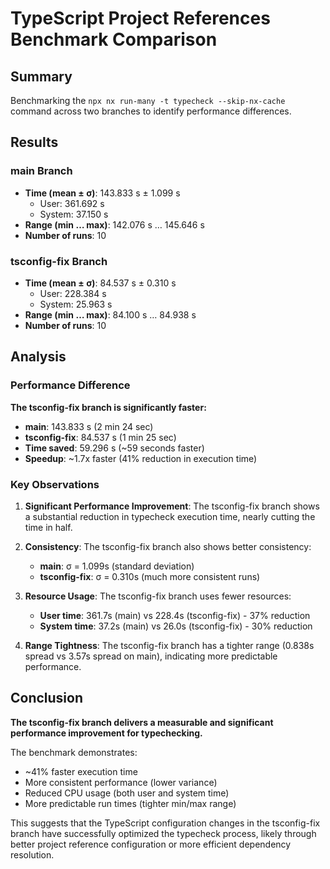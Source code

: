 # TypeScript Project References Benchmark Comparison

## Summary

Benchmarking the `npx nx run-many -t typecheck --skip-nx-cache` command across two branches to identify performance differences.

## Results

### main Branch
- **Time (mean ± σ)**: 143.833 s ± 1.099 s
  - User: 361.692 s
  - System: 37.150 s
- **Range (min … max)**: 142.076 s … 145.646 s
- **Number of runs**: 10

### tsconfig-fix Branch
- **Time (mean ± σ)**: 84.537 s ± 0.310 s
  - User: 228.384 s
  - System: 25.963 s
- **Range (min … max)**: 84.100 s … 84.938 s
- **Number of runs**: 10

## Analysis

### Performance Difference

**The tsconfig-fix branch is significantly faster:**

- **main**: 143.833 s (2 min 24 sec)
- **tsconfig-fix**: 84.537 s (1 min 25 sec)
- **Time saved**: 59.296 s (~59 seconds faster)
- **Speedup**: ~1.7x faster (41% reduction in execution time)

### Key Observations

1. **Significant Performance Improvement**: The tsconfig-fix branch shows a substantial reduction in typecheck execution time, nearly cutting the time in half.

2. **Consistency**: The tsconfig-fix branch also shows better consistency:
   - **main**: σ = 1.099s (standard deviation)
   - **tsconfig-fix**: σ = 0.310s (much more consistent runs)

3. **Resource Usage**: The tsconfig-fix branch uses fewer resources:
   - **User time**: 361.7s (main) vs 228.4s (tsconfig-fix) - 37% reduction
   - **System time**: 37.2s (main) vs 26.0s (tsconfig-fix) - 30% reduction

4. **Range Tightness**: The tsconfig-fix branch has a tighter range (0.838s spread vs 3.57s spread on main), indicating more predictable performance.

## Conclusion

**The tsconfig-fix branch delivers a measurable and significant performance improvement for typechecking.**

The benchmark demonstrates:
- ~41% faster execution time
- More consistent performance (lower variance)
- Reduced CPU usage (both user and system time)
- More predictable run times (tighter min/max range)

This suggests that the TypeScript configuration changes in the tsconfig-fix branch have successfully optimized the typecheck process, likely through better project reference configuration or more efficient dependency resolution.
